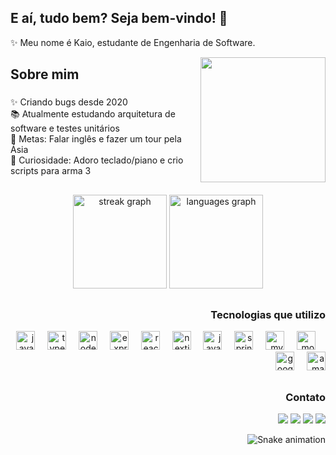 <h2 align="left">E aí, tudo bem? Seja bem-vindo! 👋</h2>
<p align="left">✨ Meu nome é Kaio, estudante de Engenharia de Software. </p>
<img align="right" height="200" src="https://media.tenor.com/jrkxb7RQrsoAAAAi/jesus-jesus-saves.gif"  />

###

<h2 align="left">Sobre mim</h2>

###

<p align="left">✨ Criando bugs desde 2020<br>📚 Atualmente estudando arquitetura de software e testes unitários<br>🎯 Metas: Falar inglês e fazer um tour pela Ásia<br>🎲 Curiosidade: Adoro teclado/piano e crio scripts para arma 3</p>

##

<div align="center">
  <img src="https://streak-stats.demolab.com?user=kaiotcp1&locale=pt-br&mode=daily&theme=dracula&hide_border=false&border_radius=5" height="150" alt="streak graph"  />
  <img src="https://github-readme-stats.vercel.app/api/top-langs?username=kaiotcp1&locale=pt-br&hide_title=false&layout=compact&card_width=320&langs_count=8&theme=dracula&hide_border=false" height="150" alt="languages graph"  />
</div>

##

<h3 align="right">Tecnologias que utilizo</h3>

<div align="right">
  <img src="https://cdn.jsdelivr.net/gh/devicons/devicon/icons/javascript/javascript-original.svg" height="30" alt="javascript logo"  />
  <img width="12" />
  <img src="https://cdn.jsdelivr.net/gh/devicons/devicon/icons/typescript/typescript-original.svg" height="30" alt="typescript logo"  />
  <img width="12" />
  <img src="https://cdn.simpleicons.org/nodedotjs/339933" height="30" alt="nodejs logo"  />
  <img width="12" />
  <img src="https://cdn.simpleicons.org/express/000000" height="30" alt="express logo"  />
  <img width="12" />
  <img src="https://cdn.simpleicons.org/react/61DAFB" height="30" alt="react logo"  />
  <img width="12" />
  <img src="https://cdn.jsdelivr.net/gh/devicons/devicon/icons/nextjs/nextjs-original.svg" height="30" alt="nextjs logo"  />
  <img width="12" />
  <img src="https://cdn.jsdelivr.net/gh/devicons/devicon/icons/java/java-original-wordmark.svg" height="30" alt="java logo"  />
  <img width="12" />
  <img src="https://cdn.jsdelivr.net/gh/devicons/devicon/icons/spring/spring-original-wordmark.svg" height="30" alt="spring logo"  />
  <img width="12" />
  <img src="https://cdn.simpleicons.org/mysql/4479A1" height="30" alt="mysql logo"  />
  <img width="12" />
  <img src="https://cdn.simpleicons.org/mongodb/47A248" height="30" alt="mongodb logo"  />
  <img width="12" />
  <img src="https://cdn.jsdelivr.net/gh/devicons/devicon/icons/googlecloud/googlecloud-original.svg" height="30" alt="googlecloud logo"  />
  <img width="12" />
  <img src="https://cdn.jsdelivr.net/gh/devicons/devicon/icons/amazonwebservices/amazonwebservices-original-wordmark.svg" height="30" alt="amazonwebservices logo"  />
</div>

##

<h3 align="right">Contato</h3>

<div align="right"> 
  <a href="https://instagram.com/hpkaio" target="_blank"><img src="https://img.shields.io/badge/-Instagram-%23E4405F?style=for-the-badge&logo=instagram&logoColor=white" target="_blank"></a> 
  <a href = "mailto:kaiotcp1@gmail.com@gmail.com"><img src="https://img.shields.io/badge/-Gmail-%23333?style=for-the-badge&logo=gmail&logoColor=white" target="_blank"></a>
  <a href="https://www.linkedin.com/in/hpkaio" target="_blank"><img src="https://img.shields.io/badge/-LinkedIn-%230077B5?style=for-the-badge&logo=linkedin&logoColor=white" target="_blank"></a> 
  <a href="https://www.cloudskillsboost.google/public_profiles/556e9e32-a0d4-4d4a-b8d2-9a67ba27c8e1" target="_blank"><img src="https://img.shields.io/badge/GoogleCloud-%234285F4.svg?style=for-the-badge&logo=google-cloud&logoColor=white" target="_blank"></a> 

  
  
  ![Snake animation](https://github.com/kaiotcp1/kaiotcp1/blob/output/github-contribution-grid-snake.svg)
</div>
</div>
